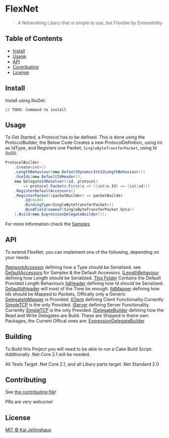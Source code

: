 

# FlexNet

> A Networking Libary that is simple to use, but Flexible by Extensibility

## Table of Contents

- [Install](#install)
- [Usage](#usage)
- [API](#api)
- [Contributing](#contributing)
- [License](#license)

## Install
Install using NuGet:

```
// TODO: Command to install
```

## Usage
To Get Started, a Protocol has to be defined.
This is done using the ProtocolBuilder, the Below Code Creates a new ProtocolDefinition, using int as IdType, and Registers one Packet, `SingleByteTransferPacket`, using Id 0x00.
```c#
ProtocolBuilder
    .Create<int>()
    .LengthBehaviour(new DefaultDynamicInt32LengthBehaviour())
    .UseIds(new DefaultIdHeader(), 
    new DelegateIdResolver((id, protocol) 
        => protocol.Packets.First(x => ((int)x.Id) == (int)id)))
    .RegisterDefaultAccessors()
    .RegisterPacket((packetBuilder) => packetBuilder
        .Id(0x00)
        .BindingType<SingleByteTransferPacket>()
        .BindField(nameof(SingleByteTransferPacket.Data))
    ).Build(new ExpressionDelegateBuilder());
```

For more Information check the [Samples](./Samples/)

## API
To extend FlexNet, you can implement one of the following, depending on your needs:

[INetworkAccessor](./FlexNet.Core/INetworkAccessor.cs) defining how a Type should be Serialized. see [DefaultAccessors](./FlexNet.Core.DefaultAccessors) for Samples & the Default Accessors.
[ILengthBehaviour](./FlexNet.Core/ILengthBehaviour.cs) defining how Length should be Serialized. [This Folder](./FlexNet.Core/LengthBehaviours) Contains the Default Provided Length Behaviours
[IIdHeader](./FlexNet.Core/IIdHeader.cs) defining how Id should be Serialized. [DefaultIdHeader](./FlexNet.Core/DefaultIdHeader.cs) will most of the Time be enough.
[IIdMapper](./FlexNet.Core/IIdMapper.cs) defining how Ids should be Mapped to Packets, Offically only a Generic [DelegateIdMapper](./FlexNet.Core/DelegateIdMapper.cs) is Provided.
[IClient](./FlexNet.Core/IClient.cs) defining Client Functionality.Currently [SimpleTCP](./Templates/SimpleTCP/TcpClient.cs) is the only Provided.
[IServer](./FlexNet.Core/IServer.cs) defining Server Functionality. Currently [SimpleTCP](./Templates/SimpleTCP/TcpServer.cs) is the only Provided.
[IDelegateBuilder](./FlexNet.Core/IDelegateBuilder.cs) defining how the Read and Write Delegates are Build. These are Shipped in theire own Packages, the Current Offical ones are:
    [ExpressionDelegateBuilder](./Builders/ExpressionDelegateBuilder)


## Building
To Build this Project you will need to be able to run a Cake Build Script.
Additionally .Net Core 2.1 will be needed.

All Tests Target .Net Core 2.1, and all Libary parts target .Net Standard 2.0

## Contributing

See [the contributing file](CONTRIBUTING.md)!

PRs are very welcome!

## License

[MIT © Kai Jellinghaus](./LICENSE)
